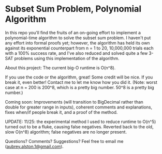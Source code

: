 Subset Sum Problem, Polynomial Algorithm
===================

In this repo you'll find the fruits of an on-going effort to implement a polynomial-time algorithm to solve the subset sum problem.  I haven't put any effort into formal proofs yet; however, the algorithm has held its own against its exponential counterpart from n = 1 to 20, 10,000,000 trials each with a 100% success rate, and I've also reduced and solved quite a few 3-SAT problems using this implementation of the algorithm.

About this project:
The current big-O runtime is O(n^8).

If you use the code or the algorithm, great!  Some credit will be nice.  If you break it, even better!  Contact me to let me know how you did it.  (Note: worst case at n = 200 is 200^8, which is a pretty big number.  50^8 is a pretty big number.)

Coming soon: Improvements (will transition to BigDecimal rather than double for greater range in inputs), coherent comments and explanations, fixes when/if people break it, and a proof of the method.

UPDATE: 11/25: the experimental method I used to reduce runtime to O(n^5) turned out to be a fluke, causing false negatives.  Reverted back to the old, slow O(n^8) algorithm; false negatives are no longer present.

Questions?  Comments?  Suggestions?  Feel free to email me (aubrey.alston.1@gmail.com).

